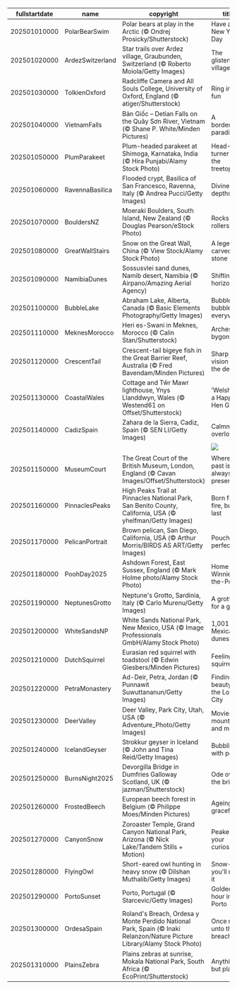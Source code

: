 |fullstartdate|name|copyright|title|image|
|--|--|--|--|--|
202501010000|PolarBearSwim|Polar bears at play in the Arctic (© Ondrej Prosicky/Shutterstock)|Have an ice New Year's Day|![](/en-GB/2025/01/202501010000PolarBearSwim.jpg)|
202501020000|ArdezSwitzerland|Star trails over Ardez village, Graubunden, Switzerland (© Roberto Moiola/Getty Images)|The glistening village|![](/en-GB/2025/01/202501020000ArdezSwitzerland.jpg)|
202501030000|TolkienOxford|Radcliffe Camera and All Souls College, University of Oxford, England (© atiger/Shutterstock)|Ring in the fun|![](/en-GB/2025/01/202501030000TolkienOxford.jpg)|
202501040000|VietnamFalls|Bản Giốc – Detian Falls on the Quây Sơn River, Vietnam (© Shane P. White/Minden Pictures)|A borderline paradise|![](/en-GB/2025/01/202501040000VietnamFalls.jpg)|
202501050000|PlumParakeet|Plum-headed parakeet at Shimoga, Karnataka, India (© Hira Punjabi/Alamy Stock Photo)|Head-turner on the treetops|![](/en-GB/2025/01/202501050000PlumParakeet.jpg)|
202501060000|RavennaBasilica|Flooded crypt, Basilica of San Francesco, Ravenna, Italy (© Andrea Pucci/Getty Images)|Divine depths|![](/en-GB/2025/01/202501060000RavennaBasilica.jpg)|
202501070000|BouldersNZ|Moeraki Boulders, South Island, New Zealand (© Douglas Pearson/eStock Photo)|Rocks and rollers|![](/en-GB/2025/01/202501070000BouldersNZ.jpg)|
202501080000|GreatWallStairs|Snow on the Great Wall, China (© View Stock/Alamy Stock Photo)|A legend carved in stone|![](/en-GB/2025/01/202501080000GreatWallStairs.jpg)|
202501090000|NamibiaDunes|Sossusvlei sand dunes, Namib desert, Namibia (© Airpano/Amazing Aerial Agency)|Shifting horizons|![](/en-GB/2025/01/202501090000NamibiaDunes.jpg)|
202501100000|BubbleLake|Abraham Lake, Alberta, Canada (© Basic Elements Photography/Getty Images)|Bubbles, bubbles everywhere|![](/en-GB/2025/01/202501100000BubbleLake.jpg)|
202501110000|MeknesMorocco|Heri es-Swani in Meknes, Morocco (© Calin Stan/Shutterstock)|Arches of a bygone era|![](/en-GB/2025/01/202501110000MeknesMorocco.jpg)|
202501120000|CrescentTail|Crescent-tail bigeye fish in the Great Barrier Reef, Australia (© Fred Bavendam/Minden Pictures)|Sharp vision in the depths|![](/en-GB/2025/01/202501120000CrescentTail.jpg)|
202501130000|CoastalWales|Cottage and Tŵr Mawr lighthouse, Ynys Llanddwyn, Wales (© Westend61 on Offset/Shutterstock)|'Welsh' you a Happy Hen Galan!|![](/en-GB/2025/01/202501130000CoastalWales.jpg)|
202501140000|CadizSpain|Zahara de la Sierra, Cadiz, Spain (© SEN LI/Getty Images)|Calmness overload|![](/en-GB/2025/01/202501140000CadizSpain.jpg)|
||||![](/en-GB/2025/01/.jpg)|
202501150000|MuseumCourt|The Great Court of the British Museum, London, England (© Cavan Images/Offset/Shutterstock)|Where the past is always present|![](/en-GB/2025/01/202501150000MuseumCourt.jpg)|
202501160000|PinnaclesPeaks|High Peaks Trail at Pinnacles National Park, San Benito County, California, USA (© yhelfman/Getty Images)|Born from fire, built to last|![](/en-GB/2025/01/202501160000PinnaclesPeaks.jpg)|
202501170000|PelicanPortrait|Brown pelican, San Diego, California, USA (© Arthur Morris/BIRDS AS ART/Getty Images)|Pouch perfect|![](/en-GB/2025/01/202501170000PelicanPortrait.jpg)|
202501180000|PoohDay2025|Ashdown Forest, East Sussex, England (© Mark Holme photo/Alamy Stock Photo)|Home of Winnie-the-Pooh|![](/en-GB/2025/01/202501180000PoohDay2025.jpg)|
202501190000|NeptunesGrotto|Neptune's Grotto, Sardinia, Italy (© Carlo Murenu/Getty Images)|A grotto fit for a god|![](/en-GB/2025/01/202501190000NeptunesGrotto.jpg)|
202501200000|WhiteSandsNP|White Sands National Park, New Mexico, USA (© Image Professionals GmbH/Alamy Stock Photo)|1,001 Mexican dunes|![](/en-GB/2025/01/202501200000WhiteSandsNP.jpg)|
202501210000|DutchSquirrel|Eurasian red squirrel with toadstool (© Edwin Giesbers/Minden Pictures)|Feeling squirrely?|![](/en-GB/2025/01/202501210000DutchSquirrel.jpg)|
202501220000|PetraMonastery|Ad-Deir, Petra, Jordan (© Punnawit Suwuttananun/Getty Images)|Finding beauty in the Lost City|![](/en-GB/2025/01/202501220000PetraMonastery.jpg)|
202501230000|DeerValley|Deer Valley, Park City, Utah, USA (© Adventure_Photo/Getty Images)|Movies, mountains and magic|![](/en-GB/2025/01/202501230000DeerValley.jpg)|
202501240000|IcelandGeyser|Strokkur geyser in Iceland (© John and Tina Reid/Getty Images)|Bubbling with power|![](/en-GB/2025/01/202501240000IcelandGeyser.jpg)|
202501250000|BurnsNight2025|Devorgilla Bridge in Dumfries Galloway Scotland, UK (© jazman/Shutterstock)|Ode over the bridge|![](/en-GB/2025/01/202501250000BurnsNight2025.jpg)|
202501260000|FrostedBeech|European beech forest in Belgium (© Philippe Moes/Minden Pictures)|Ageing gracefully|![](/en-GB/2025/01/202501260000FrostedBeech.jpg)|
202501270000|CanyonSnow|Zoroaster Temple, Grand Canyon National Park, Arizona (© Nick Lake/Tandem Stills + Motion)|Peaked your curiosity|![](/en-GB/2025/01/202501270000CanyonSnow.jpg)|
202501280000|FlyingOwl|Short-eared owl hunting in heavy snow (© Dilshan Muthalib/Getty Images)|Snow-way you'll miss it|![](/en-GB/2025/01/202501280000FlyingOwl.jpg)|
202501290000|PortoSunset|Porto, Portugal (© Starcevic/Getty Images)|Golden hour in Porto|![](/en-GB/2025/01/202501290000PortoSunset.jpg)|
202501300000|OrdesaSpain|Roland's Breach, Ordesa y Monte Perdido National Park, Spain (© Inaki Relanzon/Nature Picture Library/Alamy Stock Photo)|Once more unto the breach|![](/en-GB/2025/01/202501300000OrdesaSpain.jpg)|
202501310000|PlainsZebra|Plains zebras at sunrise, Mokala National Park, South Africa (© EcoPrint/Shutterstock)|Anything but plain|![](/en-GB/2025/01/202501310000PlainsZebra.jpg)|
